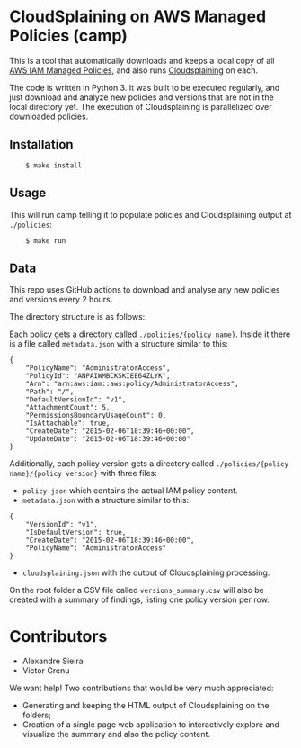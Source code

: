 # CloudSplaining on AWS Managed Policies (camp)

This is a tool that automatically downloads and keeps a local copy of all [AWS IAM Managed Policies](https://docs.aws.amazon.com/IAM/latest/UserGuide/access_policies_managed-vs-inline.html#aws-managed-policies), and also runs [Cloudsplaining](https://cloudsplaining.readthedocs.io/en/latest/) on each.

The code is written in Python 3. It was built to be executed regularly, and just download and analyze new policies and versions that are not in the local directory yet. The execution of Cloudsplaining is parallelized over downloaded policies.

## Installation
        $ make install

## Usage
This will run camp telling it to populate policies and Cloudsplaining output at `./policies`:

        $ make run

## Data
This repo uses GitHub actions to download and analyse any new policies and versions every 2 hours.

The directory structure is as follows:

Each policy gets a directory called `./policies/{policy name}`. Inside it there is a file called `metadata.json` with a structure similar to this:
```{json}
{
    "PolicyName": "AdministratorAccess",
    "PolicyId": "ANPAIWMBCKSKIEE64ZLYK",
    "Arn": "arn:aws:iam::aws:policy/AdministratorAccess",
    "Path": "/",
    "DefaultVersionId": "v1",
    "AttachmentCount": 5,
    "PermissionsBoundaryUsageCount": 0,
    "IsAttachable": true,
    "CreateDate": "2015-02-06T18:39:46+00:00",
    "UpdateDate": "2015-02-06T18:39:46+00:00"
}
```

Additionally, each policy version gets a directory called `./policies/{policy name}/{policy version}` with three files:
* `policy.json` which contains the actual IAM policy content.
* `metadata.json` with a structure similar to this:
```{json}
{
    "VersionId": "v1",
    "IsDefaultVersion": true,
    "CreateDate": "2015-02-06T18:39:46+00:00",
    "PolicyName": "AdministratorAccess"
}
```
* `cloudsplaining.json` with the output of Cloudsplaining processing.

On the root folder a CSV file called `versions_summary.csv` will also be created with a summary of findings, listing one policy version per row.

# Contributors
* Alexandre Sieira
* Victor Grenu

We want help! Two contributions that would be very much appreciated:
* Generating and keeping the HTML output of Cloudsplaining on the folders;
* Creation of a single page web application to interactively explore and visualize the summary and also the policy content.
